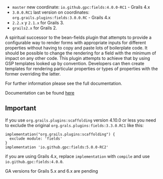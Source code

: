 
- `master` new coordinate: `io.github.gpc:fields:4.0.0-RC1` - Grails 4.x 
- `3.0.0.RC1` last version on coordinates: `org.grails.plugins:fields:3.0.0.RC` - Grails 4.x 
- `2.2.x` y `2.1.x` for Grails 3. 
- `grails2.x` for Grails 2.

A spiritual successor to the bean-fields plugin that attempts to provide a configurable way to render forms with appropriate inputs for different properties without having to copy and paste lots of boilerplate code. It should be possible to change the rendering for a field with the minimum of impact on any other code. This plugin attempts to achieve that by using GSP templates looked up by convention. Developers can then create templates for rendering particular properties or types of properties with the former overriding the latter.

For further information please see the full documentation.

Documentation can be found [here](https://gpc.github.io/fields)

## Important 

If you use `org.grails.plugins:scaffolding` version 4.10.0 or less you need to exclude the original `org.grals.plugins:fields:3.3.0.RC1` like this:

```
implementation("org.grails.plugins:scaffolding") {
  exclude module: 'fields'
}
implementation 'io.github.gpc:fields:5.0.0-RC2'
```

if you are using Grails 4.x, replace `implementation` with `compile` and use `io.github.gpc:fields:4.0.0`. 

GA versions for Grails 5.x and 6.x are pending
